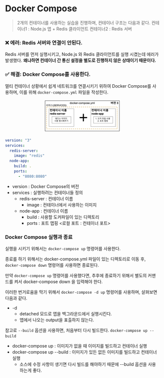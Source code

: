 # Docker Compose

> 2개의 컨테이너를 사용하는 실습을 진행하며, 컨테이너 구조는 다음과 같다.
> 컨테이너1 : Node.js 앱 + Redis 클라이언트
> 컨테이너2 : Redis 서버

### ❌ 에러: Redis 서버와 연결이 안된다.

Redis 서버를 먼저 실행시키고, Node.js 와 Redis 클라이언트를 실행 시켰는데 에러가 발생했다.
**왜냐하면 컨테이너 간 통신 설정을 별도로 진행하지 않은 상태이기 때문이다.**

### ✅ 해결: Docker Compose를 사용한다.

멀티 컨테이너 상황에서 쉽게 네트워크를 연결시키기 위하여 Docker Compose를 사용하며, 이를 위해
`docker-compose.yml` 파일을 작성한다.

<center><img src="./assets/05.png" width="50%" height="50%"></center>

```yaml
version: "3"
services:
  redis-server:
    image: "redis"
  node-app:
    build: .
    ports:
      - "8080:8080"
```

- version : Docker Compose의 버전
- services : 실행하려는 컨테이너들 정의
  - redis-server : 컨테이너 이름
    - image : 컨테이너에서 사용하는 이미지
  - node-app : 컨테이너 이름
    - build : 사용할 도커파일이 있는 디렉토리
    - ports : 포트 맵핑 <로컬 포트 : 컨테이너 포트>

### Docker Compose 실행과 종료

실행을 시키기 위해서는 `docker-compose up` 명령어를 사용한다.

종료를 하기 위해서는 docker-compose.yml 파일이 있는 디렉토리로 이동 후, `docker-compose down`
명령어를 사용하면 종료된다.

만약 `docker-compose up` 명령어를 사용했다면, 추후에 종료하기 위해서 별도의 커맨드를 켜서 docker-compose down 을 입력해야 한다.

이러한 번거로움을 막기 위해서 `docker-compose -d up` 명령어를 사용하며, 살펴보면 다음과 같다.

- -d
  - detached 모드로 앱을 백그라운드에서 실행시킨다.
  - 앱에서 나오는 output을 표출하지 않는다.

참고로 `--build` 옵션을 사용하면, 처음부터 다시 빌드한다. `docker-compose up --build`

- docker-compose up : 이미지가 없을 때 이미지를 빌드하고 컨테이너 실행
- docker-compose up --build : 이미지가 있든 없든 이미지를 빌드하고 컨테이너 실행
  - 소스에 수정 사항이 생기면 다시 빌드를 해야하기 때문에 --build 옵션을 사용하는게 좋다.
